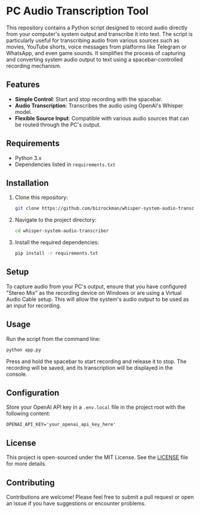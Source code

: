 
# PC Audio Transcription Tool

This repository contains a Python script designed to record audio directly from your computer's system output and transcribe it into text. The script is particularly useful for transcribing audio from various sources such as movies, YouTube shorts, voice messages from platforms like Telegram or WhatsApp, and even game sounds. It simplifies the process of capturing and converting system audio output to text using a spacebar-controlled recording mechanism.

## Features

- **Simple Control**: Start and stop recording with the spacebar.
- **Audio Transcription**: Transcribes the audio using OpenAI's Whisper model.
- **Flexible Source Input**: Compatible with various audio sources that can be routed through the PC's output.

## Requirements

- Python 3.x
- Dependencies listed in `requirements.txt`

## Installation

1. Clone this repository:
   ```bash
   git clone https://github.com/bizrockman/whisper-system-audio-transcriber.git
   ```
2. Navigate to the project directory:
   ```bash
   cd whisper-system-audio-transcriber
   ```
3. Install the required dependencies:
   ```bash
   pip install -r requirements.txt
   ```

## Setup

To capture audio from your PC's output, ensure that you have configured "Stereo Mix" as the recording device on Windows or are using a Virtual Audio Cable setup. This will allow the system's audio output to be used as an input for recording.

## Usage

Run the script from the command line:

```bash
python app.py
```

Press and hold the spacebar to start recording and release it to stop. The recording will be saved, and its transcription will be displayed in the console.

## Configuration

Store your OpenAI API key in a `.env.local` file in the project root with the following content:

```
OPENAI_API_KEY='your_openai_api_key_here'
```

## License

This project is open-sourced under the MIT License. See the [LICENSE](LICENSE) file for more details.

## Contributing

Contributions are welcome! Please feel free to submit a pull request or open an issue if you have suggestions or encounter problems.
